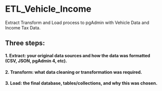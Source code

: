 # ETL_Vehicle_Income
Extract Transform and Load process to pgAdmin with Vehicle Data and Income Tax Data.

## Three steps:
#### 1. Extract: your original data sources and how the data was formatted (CSV, JSON, pgAdmin 4, etc).
  []()

#### 2. Transform: what data cleaning or transformation was required.

#### 3. Load: the final database, tables/collections, and why this was chosen.
